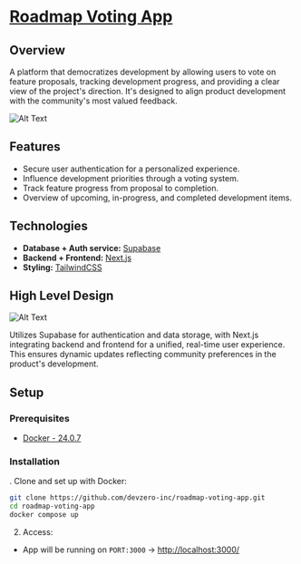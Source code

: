 # [Roadmap Voting App](https://github.com/devzero-inc/roadmap-voting-app)

## Overview
A platform that democratizes development by allowing users to vote on feature proposals, tracking development progress, and providing a clear view of the project's direction. It's designed to align product development with the community's most valued feedback.

![Alt Text](https://i.imgur.com/mJ9jW9E.png)

## Features
- Secure user authentication for a personalized experience.
- Influence development priorities through a voting system.
- Track feature progress from proposal to completion.
- Overview of upcoming, in-progress, and completed development items.


## Technologies   

- **Database + Auth service:** [Supabase](https://supabase.com/)
- **Backend + Frontend:** [Next.js](https://nextjs.org/)
- **Styling:** [TailwindCSS](https://tailwindcss.com/)

## High Level Design

![Alt Text](https://i.imgur.com/MtVWN7J.jpeg)

Utilizes Supabase for authentication and data storage, with Next.js integrating backend and frontend for a unified, real-time user experience. This ensures dynamic updates reflecting community preferences in the product's development.

## Setup

### Prerequisites
- [Docker - 24.0.7](https://www.docker.com/)
### Installation

. Clone and set up with Docker:
```bash
git clone https://github.com/devzero-inc/roadmap-voting-app.git
cd roadmap-voting-app
docker compose up
```

2. Access: 
- App will be running on ```PORT:3000``` -> [http://localhost:3000/](http://localhost:3000/)
